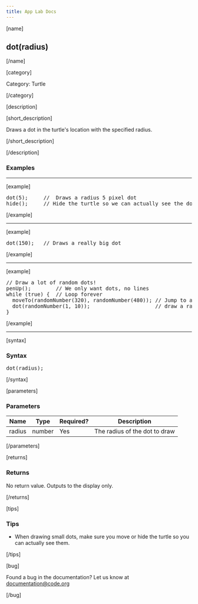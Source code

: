 ```yaml
---
title: App Lab Docs
---
```


[name]

## dot(radius)

[/name]


[category]

Category: Turtle

[/category]

[description]

[short_description]

Draws a dot in the turtle's location with the specified radius.

[/short_description]

[/description]

### Examples
____________________________________________________

[example]

<pre>
dot(5);     //  Draws a radius 5 pixel dot
hide();     // Hide the turtle so we can actually see the dot
</pre>

[/example]

____________________________________________________

[example]

<pre>
dot(150);   // Draws a really big dot
</pre>

[/example]

____________________________________________________

[example]

<pre>
// Draw a lot of random dots!
penUp();        // We only want dots, no lines
while (true) {  // Loop forever
  moveTo(randomNumber(320), randomNumber(480)); // Jump to a random position on the display
  dot(randomNumber(1, 10));                     // draw a random sized dot there
}
</pre>

[/example]

____________________________________________________

[syntax]

### Syntax
<pre>
dot(radius);
</pre>

[/syntax]

[parameters]

### Parameters

| Name  | Type | Required? | Description |
|-----------------|------|-----------|-------------|
| radius | number | Yes | The radius of the dot to draw  |

[/parameters]

[returns]

### Returns
No return value. Outputs to the display only.

[/returns]

[tips]

### Tips
- When drawing small dots, make sure you move or hide the turtle so you can actually see them.

[/tips]

[bug]

Found a bug in the documentation? Let us know at documentation@code.org

[/bug]
